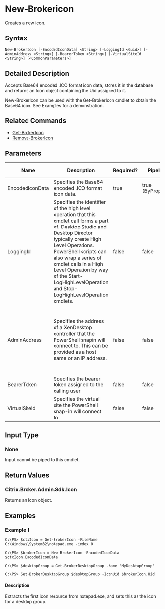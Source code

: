 ﻿
# New-Brokericon
Creates a new icon.
## Syntax
```
New-BrokerIcon [-EncodedIconData] <String> [-LoggingId <Guid>] [-AdminAddress <String>] [-BearerToken <String>] [-VirtualSiteId <String>] [<CommonParameters>]
```
## Detailed Description
Accepts Base64 encoded .ICO format icon data, stores it in the database and returns an Icon object containing the Uid assigned to it.

New-BrokerIcon can be used with the Get-BrokerIcon cmdlet to obtain the Base64 icon. See Examples for a demonstration.


## Related Commands

* [Get-BrokerIcon](../Get-BrokerIcon/)
* [Remove-BrokerIcon](../Remove-BrokerIcon/)
## Parameters
| Name   | Description | Required? | Pipeline Input | Default Value |
| --- | --- | --- | --- | --- |
| EncodedIconData | Specifies the Base64 encoded .ICO format icon data. | true | true (ByPropertyName) |  |
| LoggingId | Specifies the identifier of the high level operation that this cmdlet call forms a part of. Desktop Studio and Desktop Director typically create High Level Operations. PowerShell scripts can also wrap a series of cmdlet calls in a High Level Operation by way of the Start-LogHighLevelOperation and Stop-LogHighLevelOperation cmdlets. | false | false |  |
| AdminAddress | Specifies the address of a XenDesktop controller that the PowerShell snapin will connect to. This can be provided as a host name or an IP address. | false | false | Localhost. Once a value is provided by any cmdlet, this value will become the default. |
| BearerToken | Specifies the bearer token assigned to the calling user | false | false |  |
| VirtualSiteId | Specifies the virtual site the PowerShell snap-in will connect to. | false | false |  |

## Input Type

### None
Input cannot be piped to this cmdlet.
## Return Values

### Citrix.Broker.Admin.Sdk.Icon
Returns an Icon object.
## Examples

### Example 1
```
C:\PS> $ctxIcon = Get-BrokerIcon -FileName C:\Windows\System32\notepad.exe -index 0

C:\PS> $brokerIcon = New-BrokerIcon -EncodedIconData $ctxIcon.EncodedIconData

C:\PS> $desktopGroup = Get-BrokerDesktopGroup -Name 'MyDesktopGroup'

C:\PS> Set-BrokerDesktopGroup $desktopGroup -IconUid $brokerIcon.Uid
```
#### Description
Extracts the first icon resource from notepad.exe, and sets this as the icon for a desktop group.
